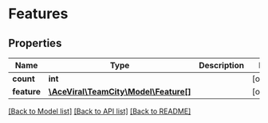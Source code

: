# Features

## Properties
Name | Type | Description | Notes
------------ | ------------- | ------------- | -------------
**count** | **int** |  | [optional] 
**feature** | [**\AceViral\TeamCity\Model\Feature[]**](Feature.md) |  | [optional] 

[[Back to Model list]](../README.md#documentation-for-models) [[Back to API list]](../README.md#documentation-for-api-endpoints) [[Back to README]](../README.md)


